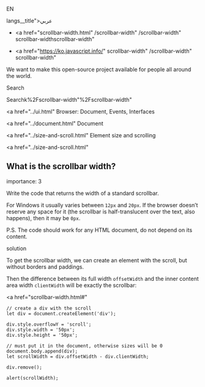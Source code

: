 EN

langs\_\_title">عربي</span></a>

- <a href="scrollbar-width.html"
  /scrollbar-width"
  /scrollbar-width"
  scrollbar-widthscrollbar-width"

<!-- -->

- <a href="https://ko.javascript.info/"
  scrollbar-width"
  /scrollbar-width"
  scrollbar-width"

We want to make this open-source project available for people all around the world.

Search

Searchk%2Fscrollbar-width"%2Fscrollbar-width" </a>

<a href="../ui.html" Browser: Document, Events, Interfaces</span></a>

<a href="../document.html" Document</span></a>

<a href="../size-and-scroll.html" Element size and scrolling</span></a>

<a href="../size-and-scroll.html"

## What is the scrollbar width?

<span class="task__importance" title="How important is the task, from 1 to 5">importance: 3</span>

Write the code that returns the width of a standard scrollbar.

For Windows it usually varies between `12px` and `20px`. If the browser doesn’t reserve any space for it (the scrollbar is half-translucent over the text, also happens), then it may be `0px`.

P.S. The code should work for any HTML document, do not depend on its content.

solution

To get the scrollbar width, we can create an element with the scroll, but without borders and paddings.

Then the difference between its full width `offsetWidth` and the inner content area width `clientWidth` will be exactly the scrollbar:

<a href="scrollbar-width.html#"
<a href="scrollbar-width.html#" class="toolbar__button toolbar__button_edit" title="open in sandbox"></a>

    // create a div with the scroll
    let div = document.createElement('div');

    div.style.overflowY = 'scroll';
    div.style.width = '50px';
    div.style.height = '50px';

    // must put it in the document, otherwise sizes will be 0
    document.body.append(div);
    let scrollWidth = div.offsetWidth - div.clientWidth;

    div.remove();

    alert(scrollWidth);
